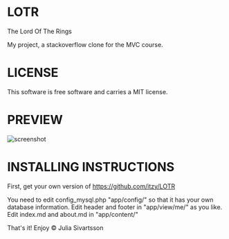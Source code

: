 LOTR
===========

The Lord Of The Rings

My project, a stackoverflow clone for the MVC course.

LICENSE
===========
This software is free software and carries a MIT license.

PREVIEW
===========

![screenshot](http://i62.tinypic.com/zkh8ir.png)



INSTALLING INSTRUCTIONS
==========

First, get your own version of https://github.com/itzy/LOTR

You need to edit config_mysql.php "app/config/" so that it has your own database information.
Edit header and footer in "app/view/me/" as you like.
Edit index.md and about.md in "app/content/"

That's it!
Enjoy © Julia Sivartsson
